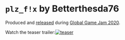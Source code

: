 # `plz_f!x` by Betterthesda76

Produced and [released](https://globalgamejam.org/2020/games/plzfx-3) during [Global Game Jam 2020](https://twitter.com/hashtag/ggj20?src=hashtag_click).

Watch the teaser trailer:[![teaser](http://www.underealm.com/images/ggj2020.png)](https://youtu.be/LKhZq0l1JLc)
